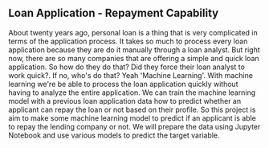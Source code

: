 ## Loan Application - Repayment Capability

About twenty years ago, personal loan is a thing that is very complicated in terms of the application process. It takes so much to process every loan application because they are do it manually through a loan analyst. But right now, there are so many companies that are offering a simple and quick loan application. So how do they do that? Did they force their loan analyst to work quick?. If no, who's do that? Yeah 'Machine Learning'. With machine learning we're be able to process the loan application quickly without having to analyze the entire application. We can train the machine learning model with a previous loan application data how to predict whether an applicant can repay the loan or not based on their profile.
So this project is aim to make some machine learning model to predict if an applicant is able to repay the lending company or not. We will prepare the data using Jupyter Notebook and use various models to predict the target variable.
